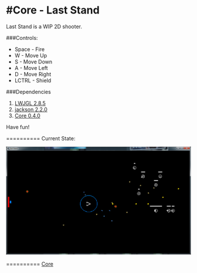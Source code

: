 #Core - Last Stand
==========

Last Stand is a WIP 2D shooter.

###Controls:
* Space - Fire
* W - Move Up
* S - Move Down
* A - Move Left
* D - Move Right
* LCTRL -  Shield

###Dependencies
1. [LWJGL 2.8.5](http://www.lwjgl.org)
2. [jackson 2.2.0](http://jackson.codehaus.org)
3. [Core 0.4.0](http://www.github.com/jgefroh/core)

Have fun!

==========
Current State:

![Random Spawns](/ss/11JUL13.png)

==========
[Core](https://github.com/JGefroh/core)
